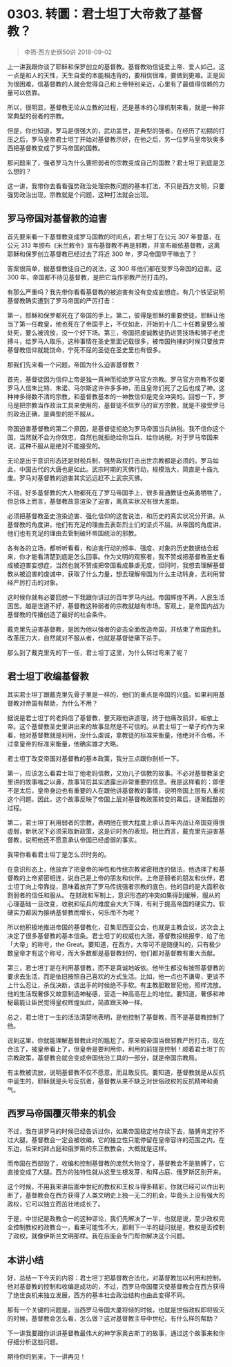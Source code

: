 # 0303. 转圜：君士坦丁大帝救了基督教？
> 李筠·西方史纲50讲
2018-09-02

上一讲我跟你谈了耶稣和保罗创立的基督教。基督教劝信徒爱上帝、爱人如己，这一点是和人的天性，天生自爱的本能相违背的，要相信很难，要做到更难。正是因为很困难，信基督教的人就会觉得自己和上帝特别亲近，心里有了最值得信赖的力量可以依靠。

所以，很明显，基督教无论从立教的过程，还是基本的心理机制来看，就是一种非常典型的弱者的宗教。

但是，你也知道，罗马是很强大的，武功盖世，是典型的强者。在经历了初期的打压之后，罗马皇帝君士坦丁开始对基督教示好，在他之后，另一位罗马皇帝狄奥多西把基督教变成了罗马帝国的国教。

那问题来了，强者罗马为什么要把弱者的宗教变成自己的国教？君士坦丁到底是怎么想的？

这一讲，我带你去看看强势政治处理宗教问题的基本打法，不只是西方文明，只要强势政治出现，宗教就是个问题，这种打法就会出现。

## 罗马帝国对基督教的迫害
首先要来看一下基督教变成罗马国教的时间点，君士坦丁在公元 307 年登基，在公元 313 年颁布《米兰敕令》宣布基督教不再是邪教，并宣布皈依基督教，这离耶稣和保罗创立基督教已经过去了将近 300 年，罗马帝国早干嘛去了？

答案很简单，据基督教徒自己的说法，这 300 年他们都在受罗马帝国的迫害。这 300 年，帝国都不待见基督教，是把它当作邪教严厉打击的。

有那么严重吗？我先带你看看基督教的被迫害有没有变成妄想症。有几个铁证说明基督教确实遭到了罗马帝国的严厉打击：

第一，耶稣和保罗都死在了帝国的手上。第二，彼得是耶稣的重要使徒，耶稣让他当了第一任教皇，他也死在了帝国手上，不仅如此，开始的十几二十任教皇要么被处死，要么被流放，没一个好下场。第三，帝国把虔诚教徒扔进竞技场和狮子老虎搏斗，给罗马人取乐，这种事情在圣史里面记载很多，被帝国拘捕的时候只要放弃基督教信仰就能饶命，宁死不屈的圣徒在圣史里也有很多。

那我们先来看一个问题，帝国为什么迫害基督教？

首先，基督徒因为信仰上帝是独一真神而拒绝罗马官方宗教。罗马官方宗教不仅要罗马人信朱比特、朱诺、马尔斯这许许多多神，而且皇帝们死了之后也成了神。这种神多得数不清的宗教，和基督教基本的一神教信仰是完全冲突的。回想一下，罗马是把宗教当作政治工具来使用的，基督徒不信罗马的官方宗教，就是不接受罗马的政治正确，是典型的拒不服从。

帝国迫害基督教的第二个原因，是基督徒拒绝为罗马帝国当兵纳税。我不信你这个国，当然就不会为你效忠，自然也就拒绝给你当兵、给你纳税。对于罗马帝国来说，这种不服从是绝对不能接受的。

无论是出于意识形态还是财税兵制，强势政权打击出世宗教都是必须的。罗马如此，中国古代的大唐也是如此。武宗时期的灭佛行动，规模浩大，简直是十庙九废。罗马对基督教的迫害其实远远赶不上武宗灭佛。

不错，好多基督教的大人物都死在了罗马帝国手上，很多普通教徒也英勇牺牲了，但总体上而言，基督教故意渲染了迫害，离真实状况有很大差距。

必须把基督教圣史渲染迫害、强化信仰的这套说法，和历史的真实状况分开讲。从基督教的角度讲，他们有充足的理由去表彰烈士们的坚贞不屈。从帝国的角度讲，他们也有充足的理由去管制破坏帝国统治的邪教。

各有各的立场，都听听看看，和迫害行动的频率、强度、对象的历史数据结合起来，你才能看清楚到底是怎么回事。作为文明的观察者，我不赞成把基督教圣史看成被迫害妄想症，当然也就不赞成把帝国看成暴虐无度，但同时，我想去理解基督教从被迫害的虔诚中，获取了什么力量，想去理解帝国为什么主动转身，去利用曾经严厉打击的对象。

这时候你就有必要回想一下我跟你讲过的百年罗马内战。帝国辉煌不再，人民生活困苦。越是世道不好，基督教这种弱者的宗教就越有市场。客观上，是帝国内战为基督教的传播创造了最好的社会条件。

戴克里先迫害基督教，是因为他以强者的姿态全面改造帝国，并结束了帝国危机。改革压力大，自然就对不服从者，也就是基督徒痛下杀手。

那么到了戴克里先的下一任，君士坦丁这里，为什么转过弯来了呢？

## 君士坦丁收编基督教
其实君士坦丁跟戴克里先骨子里是一样的，他们的重点是帝国的兴盛。如果利用基督教对帝国有帮助，为什么不用？

据说是君士坦丁的老妈信了基督教，整天跟他讲道理，终于他痛改前非，皈依上帝。这个基督教圣史里讲出来的故事显然是不可信的。从君士坦丁一辈子的作为来看，他对基督教就是利用，没什么虔诚，拿教徒的标准来衡量，他绝对不合格，不过拿皇帝的标准来衡量，他确实雄才大略。

君士坦丁改变帝国对基督教的基本政策，我分三点跟你剖析一下。

第一，应该怎么看君士坦丁他老妈信教，又劝儿子信教的故事。不必对基督教圣史里讲的故事嗤之以鼻，故事背后其实透露出非常重要的信息。我是这样看的：即便不是太后，皇帝身边也有重要的人在跟他讲基督教的事情，说明帝国上层有人重视这个问题。因此，这个故事反映了帝国上层对基督教政策转变的幕后，逐渐酝酿的过程。

第二，君士坦丁利用弱者的宗教，表明他在很大程度上承认百年内战让帝国变得很虚弱，新状况下必须采取新政策，这是识时务的表现。相比而言，戴克里先迫害基督教，说明他还不愿意承认帝国已经虚弱的事实。

我带你看看君士坦丁是怎么识时务的。

在意识形态上，他放弃了把皇帝的神性和传统宗教紧密相连的做法，他选择了和基督教的上帝紧密相连，说自己是上帝的朋友和伙伴。上帝是弱者的朋友和伙伴，君士坦丁向上帝靠拢，意味着放弃了罗马传统强者宗教的底色，他的目的是大面积收割弱者的信任和服从。
在财政和军制上，意识形态的冲突如果得到缓解，服从的心理基础一旦改变，收税和征兵的难度会大大下降，有利于提高帝国的硬实力。软硬实力都因为接纳基督教而增长，何乐而不为呢？

所以他积极地推进帝国的基督教化，召集尼西亚公会，也就是主教会议，这次会上决定了很多基督教的基本信条。君士坦丁的权威也大涨，基督教投桃报李，给了他「大帝」的称号，the Great。要知道，在西方，大帝可不是随便叫的，只有极少数皇帝才有这个称号，而大多数都是基督教封的，他们都对基督教有重大贡献。

第三，君士坦丁是在利用基督教，而不是真诚地皈依。他毕生都没有按照基督教的要求去生活，而是依旧按照自己喜欢的方式生活。比如，他一点也不谦卑，更谈不上什么忍让，杀伐决断，该出手的时候绝不手软。有主教胆敢冒犯他，照样流放。他的生活既奢侈又故意制造神秘感，营造一种高高在上的地位。要知道，奢侈和神秘最能让臣民觉得皇权辉煌灿烂，简直跟天神一样。

总之，君士坦丁一生的活法清楚地表明，是他控制了基督教，而不是基督教控制了他。

说到这里，你就能理解基督教此时的尴尬了。原来被帝国当做邪教严厉打击，现在合法了，被皇帝看上了，但皇帝是要利用你，利用的前提是控制！顺着君士坦丁的宗教政策，基督教会就会变成帝国统治工具的一部分，就是帝国宗教局。

有主教被流放，说明基督教不仅不愿意，而且敢反抗。要知道，基督教就是从反抗中诞生的，耶稣就是头号反抗者，基督教从来不缺乏对世俗政权的反抗精神和勇气。

## 西罗马帝国覆灭带来的机会
不过，我在讲罗马的时候已经告诉过你，如果帝国稳定地存续下去，胳膊肯定拧不过大腿，基督教会一定会被收编，它的独立性只能停留在皇帝容许的范围之内。在东边，后来的拜占庭和俄罗斯的东正教教会，大概就是这样。

而帝国在西部毁了，收编和控制基督教的庞然大物没了，基督教会不是胳膊了，它直接变成了大腿。西方的独特性就从这里生根发芽，和拜占庭、俄罗斯区别开来。

这个时候，不用我来讲后面中世纪的教权和王权斗得多精彩，你就已经可以作出判断了，基督教会在西方获得了人类文明史上独一无二的机会，毕竟头上没有强大的政权，它可以独立而茁壮地成长了。

于是，中世纪是政教合一的这种谬论，我们先解决了一半，也就是说，至少政权完全控制教权的政教合一，看来可能性不大，那剩下一半的疑问就是，教权是否控制了政权，就像伊斯兰文明那样。我在后面会专门帮你解决这个问题。

## 本讲小结
好，总结一下今天的内容：君士坦丁把基督教合法化，对基督教加以利用和控制。他对基督教的控制和收编是成功的，不过，西罗马帝国覆灭使基督教会在西方获得了绝世良机来独立发展，西方的基本社会政治结构也由此变得不同。

那有一个关键的问题是，当西罗马帝国大厦将倾的时候，也就是世俗政权即将毁灭的时候，基督教会怎么看，怎么做？这对基督教主导中世纪，有什么样的帮助？

下一讲我要跟你讲讲基督教最伟大的神学家奥古斯丁的故事，通过这个故事来和你仔细分析这些问题。

期待你的到来，下一讲再见！


